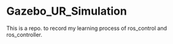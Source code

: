 # Gazebo_UR_Simulation

This is a repo. to record my learning process of ros_control and ros_controller.
